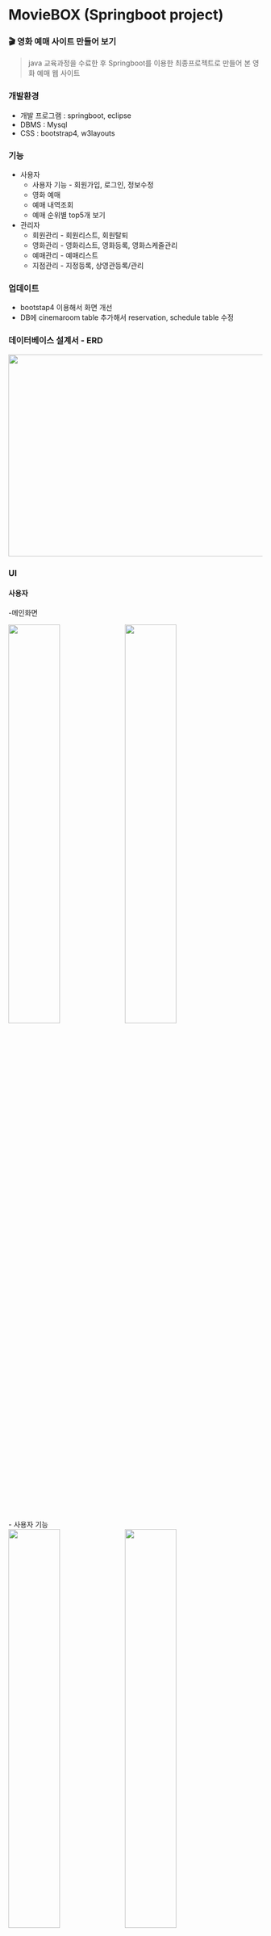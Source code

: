 # MovieBOX (Springboot project)
### 🎬 영화 예매 사이트 만들어 보기

> java 교육과정을 수료한 후 Springboot를 이용한 최종프로젝트로 만들어 본 영화 예매 웹 사이트

<!-- ### 프로젝트 -->

### 개발환경
- 개발 프로그램 : springboot, eclipse
- DBMS : Mysql
- CSS : bootstrap4, w3layouts

### 기능
- 사용자
  - 사용자 기능 - 회원가입, 로그인, 정보수정
  - 영화 예매
  - 예매 내역조회
  - 예매 순위별 top5개 보기
- 관리자 
  - 회원관리 - 회원리스트, 회원탈퇴
  - 영화관리 - 영화리스트, 영화등록, 영화스케줄관리
  - 예매관리 - 예매리스트
  - 지점관리 - 지정등록, 상영관등록/관리

### 업데이트
- bootstap4 이용해서 화면 개선
- DB에 cinemaroom table 추가해서 reservation, schedule table 수정

### 데이터베이스 설계서 - ERD
<img src = "https://user-images.githubusercontent.com/62095517/109464347-e251b780-7aa9-11eb-9a38-e0fe3868a9be.png" height="400" width="700">

### UI
#### 사용자
-메인화면
<div>
<img src = "https://user-images.githubusercontent.com/62095517/109458966-2c826b00-7aa1-11eb-88fd-126820414103.png" width="45%">
<img src = "https://user-images.githubusercontent.com/62095517/109458872-065ccb00-7aa1-11eb-8e32-68a380676ba1.png" width="45%">
</div>
<br/>
- 사용자 기능
<div>
<img src = "https://user-images.githubusercontent.com/62095517/109459022-4fad1a80-7aa1-11eb-8d84-b5aec5e2ad48.png" width="45%">
<img src = "https://user-images.githubusercontent.com/62095517/109459041-5a67af80-7aa1-11eb-99c8-a1f0571f682c.png" width="45%">
</div>
<br/>
- 예매 기능
<div>
<img src = "https://user-images.githubusercontent.com/62095517/109459122-82571300-7aa1-11eb-911f-acf19547ea46.png" width="45%">
<img src = "https://user-images.githubusercontent.com/62095517/109621689-a6d4ed00-7b7e-11eb-97f8-54dcd60db3d2.png" width="45%">
</div>
<br/>

#### 관리자
-메인화면/회
<div>
<img src = "https://user-images.githubusercontent.com/62095517/109459167-a6b2ef80-7aa1-11eb-8479-45ac9acb5c5a.png" width="45%">
<img src = "https://user-images.githubusercontent.com/62095517/109459190-b0d4ee00-7aa1-11eb-9263-9fd97c0e3a55.png" width="45%">
</div>
<br/>
- 영화 관리
<div>
<img src = "https://user-images.githubusercontent.com/62095517/109459210-b8949280-7aa1-11eb-867c-d32503db249d.png" width="45%">
<img src = "https://user-images.githubusercontent.com/62095517/109459232-c2b69100-7aa1-11eb-8f66-56112f604220.png" width="45%">
</div>
<br/>
- 지점, 상영관 관리
<div>
<img src = "https://user-images.githubusercontent.com/62095517/109459284-d530ca80-7aa1-11eb-871c-fb489c6ea859.png" width="45%">
<img src = "https://user-images.githubusercontent.com/62095517/109459298-dcf06f00-7aa1-11eb-9663-b8f9eda03acc.png" width="45%">
</div>
<br/>
